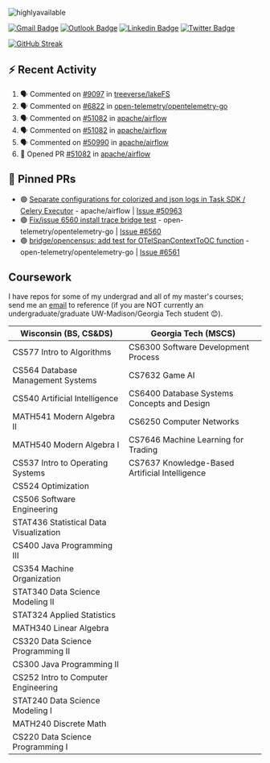 <p align="left"> <img src="https://komarev.com/ghpvc/?username=peter-w-bryant&label=Profile%20views&color=0e75b6&style=flat" alt="highlyavailable" /> </p>

[![Gmail Badge](https://img.shields.io/badge/-pwbryant1@gmail.com-c14438?style=flat&logo=Gmail&logoColor=white&link=mailto:pwbryant1@gmail.com)](mailto:pwbryant1@gmail.com)
[![Outlook Badge](https://img.shields.io/badge/-peter.bryant@gatech.edu-B3A369?style=flat&logo=Microsoft-Outlook&logoColor=white&link=mailto:peter.bryant@gatech.edu)](mailto:peter.bryant@gatech.edu)
[![Linkedin Badge](https://img.shields.io/badge/-Peter&nbsp;Bryant-blue?style=flat&logo=Linkedin&logoColor=white&link=https://www.linkedin.com/in/peter-bryant-33b7091b6/)](https://www.linkedin.com/in/peter-bryant-33b7091b6/)
[![Twitter Badge](https://img.shields.io/badge/-@peterwbryant-1ca0f1?style=flat&labelColor=1ca0f1&logo=twitter&logoColor=white&link=https://twitter.com/peterwbryant)](https://twitter.com/peterwbryant)

[![GitHub Streak](https://streak-stats.demolab.com?user=highlyavailable&theme=dark)](https://git.io/streak-stats)

## :zap: Recent Activity

<!--START_SECTION:activity-->
1. 🗣 Commented on [#9097](https://github.com/treeverse/lakeFS/pull/9097#issuecomment-2953003318) in [treeverse/lakeFS](https://github.com/treeverse/lakeFS)
2. 🗣 Commented on [#6822](https://github.com/open-telemetry/opentelemetry-go/pull/6822#issuecomment-2922392616) in [open-telemetry/opentelemetry-go](https://github.com/open-telemetry/opentelemetry-go)
3. 🗣 Commented on [#51082](https://github.com/apache/airflow/pull/51082#issuecomment-2922063285) in [apache/airflow](https://github.com/apache/airflow)
4. 🗣 Commented on [#51082](https://github.com/apache/airflow/pull/51082#issuecomment-2921918737) in [apache/airflow](https://github.com/apache/airflow)
5. 🗣 Commented on [#50990](https://github.com/apache/airflow/pull/50990#issuecomment-2921106940) in [apache/airflow](https://github.com/apache/airflow)
6. 💪 Opened PR [#51082](https://github.com/apache/airflow/pull/51082) in [apache/airflow](https://github.com/apache/airflow)
<!--END_SECTION:activity-->

## 📌 Pinned PRs
<!--START_SECTION:github-readme-actions-pinned_prs-->
- 🟢 [Separate configurations for colorized and json logs in Task SDK / Celery Executor](https://github.com/apache/airflow/pull/51082) - apache/airflow | [Issue #50963](https://github.com/apache/airflow/issues/50963)
- 🟢 [Fix/issue 6560 install trace bridge test](https://github.com/open-telemetry/opentelemetry-go/pull/6814) - open-telemetry/opentelemetry-go | [Issue #6560](https://github.com/open-telemetry/opentelemetry-go/issues/6560)
- 🟢 [bridge/opencensus: add test for OTelSpanContextToOC function](https://github.com/open-telemetry/opentelemetry-go/pull/6813) - open-telemetry/opentelemetry-go | [Issue #6561](https://github.com/open-telemetry/opentelemetry-go/issues/6561)
<!--END_SECTION:github-readme-actions-pinned_prs-->

## Coursework
I have repos for some of my undergrad and all of my master's courses; send me an [email](mailto:pwbryant1@gmail.com) to reference (if you are NOT currently an undergraduate/graduate UW-Madison/Georgia Tech student 😊).

| Wisconsin (BS, CS&DS) | Georgia Tech (MSCS)|
|------------------------|----------------------|
| CS577 Intro to Algorithms | CS6300 Software Development Process |
| CS564 Database Management Systems | CS7632 Game AI |
| CS540 Artificial Intelligence | CS6400 Database Systems Concepts and Design |
| MATH541 Modern Algebra II | CS6250 Computer Networks |
| MATH540 Modern Algebra I | CS7646 Machine Learning for Trading |
| CS537 Intro to Operating Systems | CS7637 Knowledge-Based Artificial Intelligence |
| CS524 Optimization | |
| CS506 Software Engineering | |
| STAT436 Statistical Data Visualization | |
| CS400 Java Programming III | |
| CS354 Machine Organization | |
| STAT340 Data Science Modeling II | |
| STAT324 Applied Statistics | |
| MATH340 Linear Algebra | |
| CS320 Data Science Programming II | |
| CS300 Java Programming II | |
| CS252 Intro to Computer Engineering | |
| STAT240 Data Science Modeling I | |
| MATH240 Discrete Math | |
| CS220 Data Science Programming I | |
